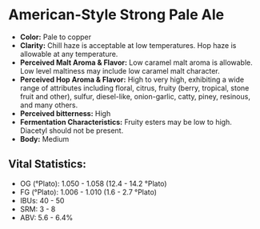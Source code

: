 # American-Style Strong Pale Ale

- **Color:** Pale to copper
- **Clarity:** Chill haze is acceptable at low temperatures. Hop haze is allowable at any temperature.
- **Perceived Malt Aroma & Flavor:** Low caramel malt aroma is allowable. Low level maltiness may include low caramel malt character.
- **Perceived Hop Aroma & Flavor:** High to very high, exhibiting a wide range of attributes including floral, citrus, fruity (berry, tropical, stone fruit and other), sulfur, diesel-like, onion-garlic, catty, piney, resinous, and many others.
- **Perceived bitterness:** High
- **Fermentation Characteristics:** Fruity esters may be low to high. Diacetyl should not be present.
- **Body:** Medium

## Vital Statistics:

- OG (°Plato): 1.050 - 1.058 (12.4 - 14.2 °Plato)
- FG (°Plato): 1.006 - 1.010 (1.6 - 2.7 °Plato)
- IBUs: 40 - 50
- SRM: 3 - 8
- ABV: 5.6 - 6.4% 

